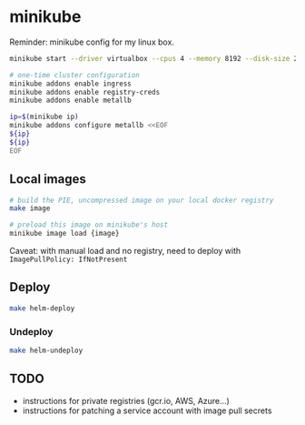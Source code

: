# minikube

Reminder: minikube config for my linux box.

```bash
minikube start --driver virtualbox --cpus 4 --memory 8192 --disk-size 256g

# one-time cluster configuration
minikube addons enable ingress
minikube addons enable registry-creds
minikube addons enable metallb

ip=$(minikube ip)
minikube addons configure metallb <<EOF
${ip}
${ip}
EOF
```

## Local images

```bash
# build the PIE, uncompressed image on your local docker registry
make image

# preload this image on minikube's host
minikube image load {image}
```

Caveat: with manual load and no registry, need to deploy with `ImagePullPolicy: IfNotPresent`

## Deploy

```bash
make helm-deploy
```

### Undeploy

```bash
make helm-undeploy
```

## TODO
* instructions for private registries (gcr.io, AWS, Azure...)
* instructions for patching a service account with image pull secrets
